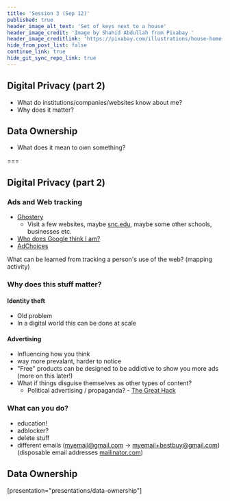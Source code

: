 ```yaml
---
title: 'Session 3 (Sep 12)'
published: true
header_image_alt_text: 'Set of keys next to a house'
header_image_credit: 'Image by Shahid Abdullah from Pixabay '
header_image_creditlink: 'https://pixabay.com/illustrations/house-home-ownership-domestic-2368389/'
hide_from_post_list: false
continue_link: true
hide_git_sync_repo_link: true
---
```

## Digital Privacy (part 2)
* What do institutions/companies/websites know about me?
* Why does it matter?

## Data Ownership
* What does it mean to own something?

===
## Digital Privacy (part 2)

### Ads and Web tracking

* [Ghostery](https://www.ghostery.com)
  * Visit a few websites, maybe [snc.edu](https://snc.edu), maybe some other schools, businesses etc.
* [Who does Google think I am?](https://adssettings.google.com/authenticated)
* [AdChoices](http://www.aboutads.info/choices/)
  
What can be learned from tracking a person's use of the web? (mapping activity)

### Why does this stuff matter?

#### Identity theft

* Old problem
* In a digital world this can be done at scale

#### Advertising

* Influencing how you think
* way more prevalant, harder to notice
* "Free" products can be designed to be addictive to show you more ads (more on this later!)
* What if things disguise themselves as other types of content?
  * Political advertising / propaganda? - [The Great Hack](https://www.netflix.com/title/80117542)

### What can you do?

* education!
* adblocker?
* delete stuff
* different emails (myemail@gmail.com -> myemail+bestbuy@gmail.com) (disposable email addresses [mailinator.com](https://mailinator.com))

## Data Ownership
[presentation="presentations/data-ownership"]